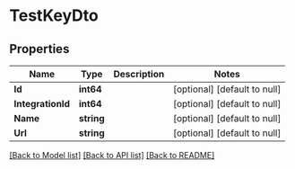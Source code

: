 # TestKeyDto

## Properties
Name | Type | Description | Notes
------------ | ------------- | ------------- | -------------
**Id** | **int64** |  | [optional] [default to null]
**IntegrationId** | **int64** |  | [optional] [default to null]
**Name** | **string** |  | [optional] [default to null]
**Url** | **string** |  | [optional] [default to null]

[[Back to Model list]](../README.md#documentation-for-models) [[Back to API list]](../README.md#documentation-for-api-endpoints) [[Back to README]](../README.md)

